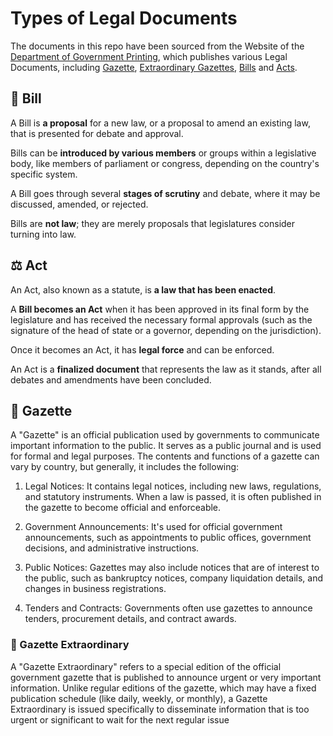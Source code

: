 # Types of Legal Documents 

The documents in this repo have been sourced from the Website of the [Department of Government Printing](http://documents.gov.lk), which publishes various Legal Documents, including [Gazette](http://documents.gov.lk./en/gazette.php), [Extraordinary Gazettes](http://documents.gov.lk./en/exgazette.php), [Bills](http://documents.gov.lk./en/bills.php) and [Acts](http://documents.gov.lk./en/acts.php). 

## 📄 Bill 

A Bill is **a proposal** for a new law, or a proposal to amend an existing law, that is presented for debate and approval.

Bills can be **introduced by various members** or groups within a legislative body, like members of parliament or congress, depending on the country's specific system.

A Bill goes through several **stages of scrutiny** and debate, where it may be discussed, amended, or rejected.

Bills are **not law**; they are merely proposals that legislatures consider turning into law.

## ⚖️ Act  

An Act, also known as a statute, is **a law that has been enacted**.

A **Bill becomes an Act** when it has been approved in its final form by the legislature and has received the necessary formal approvals (such as the signature of the head of state or a governor, depending on the jurisdiction).

Once it becomes an Act, it has **legal force** and can be enforced.

An Act is a **finalized document** that represents the law as it stands, after all debates and amendments have been concluded.

## 📰 Gazette

A "Gazette" is an official publication used by governments to communicate important information to the public. It serves as a public journal and is used for formal and legal purposes. The contents and functions of a gazette can vary by country, but generally, it includes the following:

1. Legal Notices: It contains legal notices, including new laws, regulations, and statutory instruments. When a law is passed, it is often published in the gazette to become official and enforceable.

2. Government Announcements: It's used for official government announcements, such as appointments to public offices, government decisions, and administrative instructions.

3. Public Notices: Gazettes may also include notices that are of interest to the public, such as bankruptcy notices, company liquidation details, and changes in business registrations.

4. Tenders and Contracts: Governments often use gazettes to announce tenders, procurement details, and contract awards.

### 🚨 Gazette Extraordinary

A "Gazette Extraordinary" refers to a special edition of the official government gazette that is published to announce urgent or very important information. Unlike regular editions of the gazette, which may have a fixed publication schedule (like daily, weekly, or monthly), a Gazette Extraordinary is issued specifically to disseminate information that is too urgent or significant to wait for the next regular issue